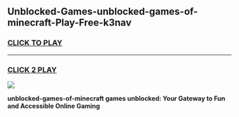 
## Unblocked-Games-unblocked-games-of-minecraft-Play-Free-k3nav
<h3>
<a href="https://premium76.site?title=unblocked-games-of-minecraft&ref=18A1">CLICK TO PLAY</a></h3>
<hr>

<h3>
<a href="https://premium76.site?title=unblocked-games-of-minecraft&ref=18A1">CLICK 2 PLAY</a>
  
</h3>

<a href="https://premium76.site?title=unblocked-games-of-minecraft&ref=18A1"><img src="https://clearcache.store/games.png"></a>


**unblocked-games-of-minecraft games unblocked: Your Gateway to Fun and Accessible Online Gaming**
